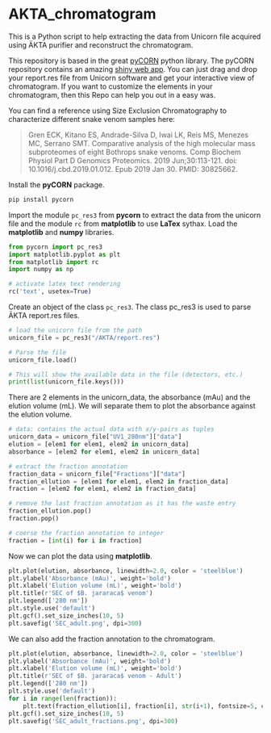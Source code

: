 # AKTA_chromatogram
This is a Python script to help extracting the data from Unicorn file acquired using ÄKTA purifier and reconstruct the chromatogram.

This repository is based in the great [pyCORN](https://github.com/pyahmed/PyCORN) python library.
The pyCORN repository contains an amazing [shiny web app](http://pycornweb.appspot.com).
You can just drag and drop your report.res file from Unicorn software and get your interactive view of chromatogram.
If you want to customize the elements in your chromatogram, then this Repo can help you out in a easy was.

You can find a reference using Size Exclusion Chromatography to characterize different snake venom samples here:
>Gren ECK, Kitano ES, Andrade-Silva D, Iwai LK, Reis MS, Menezes MC, Serrano SMT. Comparative analysis of the high molecular mass subproteomes of eight Bothrops snake venoms. Comp Biochem Physiol Part D Genomics Proteomics. 2019 Jun;30:113-121. doi: 10.1016/j.cbd.2019.01.012. Epub 2019 Jan 30. PMID: 30825662.

Install the **pyCORN** package.

```python
pip install pycorn
```

Import the module `pc_res3` from **pycorn** to extract the data from the unicorn file and the module `rc` from **matplotlib** to use **LaTex** sythax.
Load the **matplotlib** and **numpy** libraries.

```python
from pycorn import pc_res3
import matplotlib.pyplot as plt
from matplotlib import rc
import numpy as np

# activate latex text rendering
rc('text', usetex=True)
```

Create an object of the class `pc_res3`. The class pc_res3 is used to parse ÄKTA report.res files.

```python
# load the unicorn file from the path
unicorn_file = pc_res3("/AKTA/report.res")

# Parse the file
unicorn_file.load()

# This will show the available data in the file (detectors, etc.)
print(list(unicorn_file.keys()))
```

There are 2 elements in the unicorn_data, the absorbance (mAu) and the elution volume (mL). We will separate them to plot the absorbance against the elution volume.

```python
# data: contains the actual data with x/y-pairs as tuples
unicorn_data = unicorn_file["UV1_280nm"]["data"]
elution = [elem1 for elem1, elem2 in unicorn_data]
absorbance = [elem2 for elem1, elem2 in unicorn_data]

# extract the fraction annotation
fraction_data = unicorn_file["Fractions"]["data"]
fraction_ellution = [elem1 for elem1, elem2 in fraction_data]
fraction = [elem2 for elem1, elem2 in fraction_data]

# remove the last fraction annotation as it has the waste entry
fraction_ellution.pop()
fraction.pop()

# coerse the fraction annotation to integer
fraction = [int(i) for i in fraction]
```

Now we can plot the data using **matplotlib**.

```python
plt.plot(elution, absorbance, linewidth=2.0, color = 'steelblue')
plt.ylabel('Absorbance (mAu)', weight='bold')
plt.xlabel('Elution volume (mL)', weight='bold')
plt.title(r'SEC of $B. jararaca$ venom')
plt.legend(['280 nm'])
plt.style.use('default')
plt.gcf().set_size_inches(10, 5)
plt.savefig('SEC_adult.png', dpi=300)
```

We can also add the fraction annotation to the chromatogram.

```python
plt.plot(elution, absorbance, linewidth=2.0, color = 'steelblue')
plt.ylabel('Absorbance (mAu)', weight='bold')
plt.xlabel('Elution volume (mL)', weight='bold')
plt.title(r'SEC of $B. jararaca$ venom - Adult')
plt.legend(['280 nm'])
plt.style.use('default')
for i in range(len(fraction)):
    plt.text(fraction_ellution[i], fraction[i], str(i+1), fontsize=5, color='red')
plt.gcf().set_size_inches(10, 5)
plt.savefig('SEC_adult_fractions.png', dpi=300)
```
